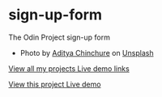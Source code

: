 # sign-up-form

The Odin Project sign-up form

- Photo by <a href="https://unsplash.com/@adityachinchure">Aditya Chinchure</a> on <a href="https://unsplash.com/">Unsplash</a>

[View all my projects Live demo links](https://minhhoccode111.github.io/allProjectssLiveDemo/)

[View this project Live demo](https://minhhoccode111.github.io/signUpFormTOP/)
